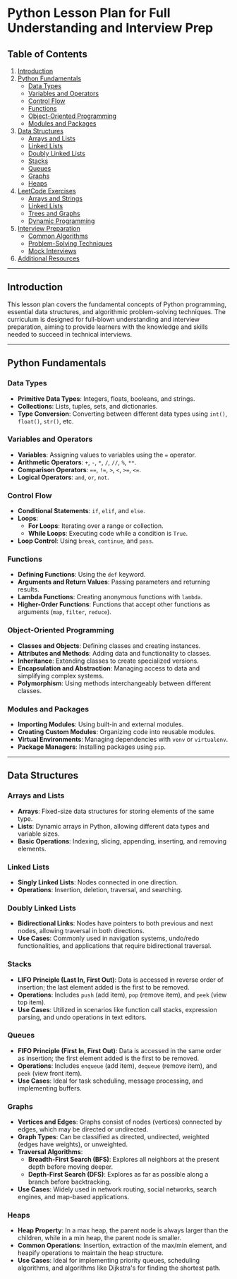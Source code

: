 # Python Lesson Plan for Full Understanding and Interview Prep

## Table of Contents

1. [Introduction](#introduction)
2. [Python Fundamentals](#python-fundamentals)
   - [Data Types](#data-types)
   - [Variables and Operators](#variables-and-operators)
   - [Control Flow](#control-flow)
   - [Functions](#functions)
   - [Object-Oriented Programming](#object-oriented-programming)
   - [Modules and Packages](#modules-and-packages)
3. [Data Structures](#data-structures)
   - [Arrays and Lists](#arrays-and-lists)
   - [Linked Lists](#linked-lists)
   - [Doubly Linked Lists](#doubly-linked-lists)
   - [Stacks](#stacks)
   - [Queues](#queues)
   - [Graphs](#graphs)
   - [Heaps](#heaps)
4. [LeetCode Exercises](#leetcode-exercises)
   - [Arrays and Strings](#arrays-and-strings)
   - [Linked Lists](#linked-lists-1)
   - [Trees and Graphs](#trees-and-graphs)
   - [Dynamic Programming](#dynamic-programming)
5. [Interview Preparation](#interview-preparation)
   - [Common Algorithms](#common-algorithms)
   - [Problem-Solving Techniques](#problem-solving-techniques)
   - [Mock Interviews](#mock-interviews)
6. [Additional Resources](#additional-resources)

---

## Introduction

This lesson plan covers the fundamental concepts of Python programming, essential data structures, and algorithmic problem-solving techniques. The curriculum is designed for full-blown understanding and interview preparation, aiming to provide learners with the knowledge and skills needed to succeed in technical interviews.

---

## Python Fundamentals

### Data Types

- **Primitive Data Types**: Integers, floats, booleans, and strings.
- **Collections**: Lists, tuples, sets, and dictionaries.
- **Type Conversion**: Converting between different data types using `int()`, `float()`, `str()`, etc.

### Variables and Operators

- **Variables**: Assigning values to variables using the `=` operator.
- **Arithmetic Operators**: `+`, `-`, `*`, `/`, `//`, `%`, `**`.
- **Comparison Operators**: `==`, `!=`, `>`, `<`, `>=`, `<=`.
- **Logical Operators**: `and`, `or`, `not`.

### Control Flow

- **Conditional Statements**: `if`, `elif`, and `else`.
- **Loops**:
  - **For Loops**: Iterating over a range or collection.
  - **While Loops**: Executing code while a condition is `True`.
- **Loop Control**: Using `break`, `continue`, and `pass`.

### Functions

- **Defining Functions**: Using the `def` keyword.
- **Arguments and Return Values**: Passing parameters and returning results.
- **Lambda Functions**: Creating anonymous functions with `lambda`.
- **Higher-Order Functions**: Functions that accept other functions as arguments (`map`, `filter`, `reduce`).

### Object-Oriented Programming

- **Classes and Objects**: Defining classes and creating instances.
- **Attributes and Methods**: Adding data and functionality to classes.
- **Inheritance**: Extending classes to create specialized versions.
- **Encapsulation and Abstraction**: Managing access to data and simplifying complex systems.
- **Polymorphism**: Using methods interchangeably between different classes.

### Modules and Packages

- **Importing Modules**: Using built-in and external modules.
- **Creating Custom Modules**: Organizing code into reusable modules.
- **Virtual Environments**: Managing dependencies with `venv` or `virtualenv`.
- **Package Managers**: Installing packages using `pip`.

---

## Data Structures

### Arrays and Lists

- **Arrays**: Fixed-size data structures for storing elements of the same type.
- **Lists**: Dynamic arrays in Python, allowing different data types and variable sizes.
- **Basic Operations**: Indexing, slicing, appending, inserting, and removing elements.

### Linked Lists

- **Singly Linked Lists**: Nodes connected in one direction.
- **Operations**: Insertion, deletion, traversal, and searching.

### Doubly Linked Lists

- **Bidirectional Links**: Nodes have pointers to both previous and next nodes, allowing traversal in both directions.
- **Use Cases**: Commonly used in navigation systems, undo/redo functionalities, and applications that require bidirectional traversal.

### Stacks

- **LIFO Principle (Last In, First Out)**: Data is accessed in reverse order of insertion; the last element added is the first to be removed.
- **Operations**: Includes `push` (add item), `pop` (remove item), and `peek` (view top item).
- **Use Cases**: Utilized in scenarios like function call stacks, expression parsing, and undo operations in text editors.

### Queues

- **FIFO Principle (First In, First Out)**: Data is accessed in the same order as insertion; the first element added is the first to be removed.
- **Operations**: Includes `enqueue` (add item), `dequeue` (remove item), and `peek` (view front item).
- **Use Cases**: Ideal for task scheduling, message processing, and implementing buffers.

### Graphs

- **Vertices and Edges**: Graphs consist of nodes (vertices) connected by edges, which may be directed or undirected.
- **Graph Types**: Can be classified as directed, undirected, weighted (edges have weights), or unweighted.
- **Traversal Algorithms**:
  - **Breadth-First Search (BFS)**: Explores all neighbors at the present depth before moving deeper.
  - **Depth-First Search (DFS)**: Explores as far as possible along a branch before backtracking.
- **Use Cases**: Widely used in network routing, social networks, search engines, and map-based applications.

### Heaps

- **Heap Property**: In a max heap, the parent node is always larger than the children, while in a min heap, the parent node is smaller.
- **Common Operations**: Insertion, extraction of the max/min element, and heapify operations to maintain the heap structure.
- **Use Cases**: Ideal for implementing priority queues, scheduling algorithms, and algorithms like Dijkstra's for finding the shortest path.
